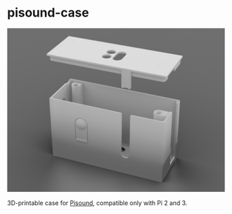 # pisound-case
![pisound-case](https://raw.githubusercontent.com/BlokasLabs/pisound-case/master/pisound-case.png)

3D-printable case for [Pisound](http://blokas.io), compatible only with Pi 2 and 3.
